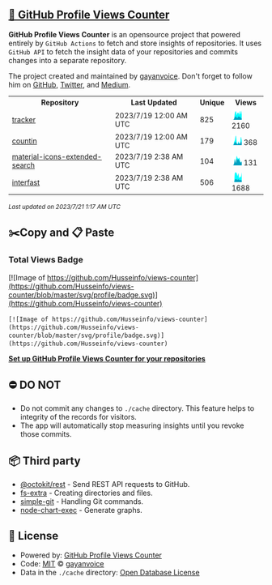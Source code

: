 ## [🚀 GitHub Profile Views Counter](https://github.com/gayanvoice/github-profile-views-counter)
**GitHub Profile Views Counter** is an opensource project that powered entirely by  `GitHub Actions` to fetch and store insights of repositories.
It uses `GitHub API` to fetch the insight data of your repositories and commits changes into a separate repository.

The project created and maintained by [gayanvoice](https://github.com/gayanvoice). Don't forget to follow him on [GitHub](https://github.com/gayanvoice), [Twitter](https://twitter.com/gayanvoice), and [Medium](https://gayanvoice.medium.com/).

<table>
	<tr>
		<th>
			Repository
		</th>
		<th>
			Last Updated
		</th>
		<th>
			Unique
		</th>
		<th>
			Views
		</th>
	</tr>
	<tr>
		<td>
			<a href="https://github.com/Husseinfo/views-counter/tree/master/readme/90946301/year.md">
				tracker
			</a>
		</td>
		<td>
			2023/7/19 12:00 AM UTC
		</td>
		<td>
			825
		</td>
		<td>
			<img alt="Response time graph" src="https://github.com/Husseinfo/views-counter/raw/master/graph/90946301/small/year.png" height="20"> 2160
		</td>
	</tr>
	<tr>
		<td>
			<a href="https://github.com/Husseinfo/views-counter/tree/master/readme/522266410/year.md">
				countin
			</a>
		</td>
		<td>
			2023/7/19 12:00 AM UTC
		</td>
		<td>
			179
		</td>
		<td>
			<img alt="Response time graph" src="https://github.com/Husseinfo/views-counter/raw/master/graph/522266410/small/year.png" height="20"> 368
		</td>
	</tr>
	<tr>
		<td>
			<a href="https://github.com/Husseinfo/views-counter/tree/master/readme/546254082/year.md">
				material-icons-extended-search
			</a>
		</td>
		<td>
			2023/7/19 2:38 AM UTC
		</td>
		<td>
			104
		</td>
		<td>
			<img alt="Response time graph" src="https://github.com/Husseinfo/views-counter/raw/master/graph/546254082/small/year.png" height="20"> 131
		</td>
	</tr>
	<tr>
		<td>
			<a href="https://github.com/Husseinfo/views-counter/tree/master/readme/565507905/year.md">
				interfast
			</a>
		</td>
		<td>
			2023/7/19 2:38 AM UTC
		</td>
		<td>
			506
		</td>
		<td>
			<img alt="Response time graph" src="https://github.com/Husseinfo/views-counter/raw/master/graph/565507905/small/year.png" height="20"> 1688
		</td>
	</tr>
</table>

<small><i>Last updated on 2023/7/21 1:17 AM UTC</i></small>

## ✂️Copy and 📋 Paste
### Total Views Badge
[![Image of https://github.com/Husseinfo/views-counter](https://github.com/Husseinfo/views-counter/blob/master/svg/profile/badge.svg)](https://github.com/Husseinfo/views-counter)

```readme
[![Image of https://github.com/Husseinfo/views-counter](https://github.com/Husseinfo/views-counter/blob/master/svg/profile/badge.svg)](https://github.com/Husseinfo/views-counter)
```
[**Set up GitHub Profile Views Counter for your repositories**](https://github.com/gayanvoice/github-profile-views-counter)
## ⛔ DO NOT
- Do not commit any changes to `./cache` directory. This feature helps to integrity of the records for visitors.
- The app will automatically stop measuring insights until you revoke those commits.
## 📦 Third party

- [@octokit/rest](https://www.npmjs.com/package/@octokit/rest) - Send REST API requests to GitHub.
- [fs-extra](https://www.npmjs.com/package/fs-extra) - Creating directories and files.
- [simple-git](https://www.npmjs.com/package/simple-git) - Handling Git commands.
- [node-chart-exec](https://www.npmjs.com/package/node-chart-exec) - Generate graphs.
## 📄 License
- Powered by: [GitHub Profile Views Counter](https://github.com/gayanvoice/github-profile-views-counter)
- Code: [MIT](./LICENSE) © [gayanvoice](https://github.com/gayanvoice)
- Data in the `./cache` directory: [Open Database License](https://opendatacommons.org/licenses/odbl/1-0/)